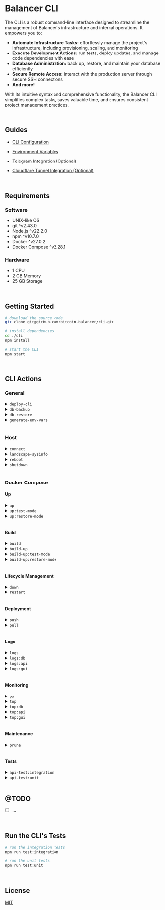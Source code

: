 # Balancer CLI

The CLI is a robust command-line interface designed to streamline the management of Balancer's infrastructure and internal operations.  It empowers you to:

* **Automate Infrastructure Tasks:** effortlessly manage the project's infrastructure, including provisioning, scaling, and monitoring
* **Execute Development Actions:**  run tests, deploy updates, and manage code dependencies with ease
* **Database Administration:**  back up, restore, and maintain your database efficiently
* **Secure Remote Access:** interact with the production server through secure SSH connections
* **And more!**

With its intuitive syntax and comprehensive functionality, the Balancer CLI simplifies complex tasks, saves valuable time, and ensures consistent project management practices.





<br/>

## Guides

- [CLI Configuration](./docs/CLI_CONFIG.md)

- [Environment Variables](./docs/ENV_VARS.md)

- [Telegram Integration (Optional)](./docs/TELEGRAM.md)

- [Cloudflare Tunnel Integration (Optional)](./docs/CLOUDFLARE_TUNNEL.md)





<br/>

## Requirements

### Software

- UNIX-like OS
- git ^v2.43.0
- Node.js ^v22.2.0
- npm ^v10.7.0
- Docker ^v27.0.2
- Docker Compose ^v2.28.1

### Hardware

- 1 CPU
- 2 GB Memory
- 25 GB Storage




<br/>



## Getting Started

```bash
# download the source code
git clone git@github.com:bitcoin-balancer/cli.git

# install dependencies
cd ./cli
npm install

# start the CLI
npm start
```




<br/>

## CLI Actions

### General

<details>
  <summary><code>deploy-cli</code></summary>
  <br/>
  Builds the CLI, transfers the output to the server and performs a clean dependency install.

  ```bash
  node dist/deploy-cli.js
  ```
  <br/>
</details>
<details>
  <summary><code>db-backup</code></summary>
  <br/>
  ...
  <br/>
</details>
<details>
  <summary><code>db-restore</code></summary>
  <br/>
  ...
  <br/>
</details>
<details>
  <summary><code>generate-env-vars</code></summary>
  <br/>
  ...
  <br/>
</details>





<br/>


### Host

<details>
  <summary><code>connect</code></summary>
  <br/>
  ...
  <br/>
</details>
<details>
  <summary><code>landscape-sysinfo</code></summary>
  <br/>
  ...
  <br/>
</details>
<details>
  <summary><code>reboot</code></summary>
  <br/>
  ...
  <br/>
</details>
<details>
  <summary><code>shutdown</code></summary>
  <br/>
  ...
  <br/>
</details>





<br/>


### Docker Compose

#### Up

<details>
  <summary><code>up</code></summary>
  <br/>
  ...
  <br/>
</details>
<details>
  <summary><code>up:test-mode</code></summary>
  <br/>
  ...
  <br/>
</details>
<details>
  <summary><code>up:restore-mode</code></summary>
  <br/>
  ...
  <br/>
</details>


<br/>


#### Build

<details>
  <summary><code>build</code></summary>
  <br/>
  ...
  <br/>
</details>
<details>
  <summary><code>build-up</code></summary>
  <br/>
  ...
  <br/>
</details>
<details>
  <summary><code>build-up:test-mode</code></summary>
  <br/>
  ...
  <br/>
</details>
<details>
  <summary><code>build-up:restore-mode</code></summary>
  <br/>
  ...
  <br/>
</details>


<br/>


#### Lifecycle Management

<details>
  <summary><code>down</code></summary>
  <br/>
  ...
  <br/>
</details>
<details>
  <summary><code>restart</code></summary>
  <br/>
  Restarts all stopped and running services (specified in the <code>compose.yml</code> file).

  ```bash
  docker compose restart
  ```
  <br/>
</details>


<br/>


#### Deployment

<details>
  <summary><code>push</code></summary>
  <br/>
  ...
  <br/>
</details>
<details>
  <summary><code>pull</code></summary>
  <br/>
  ...
  <br/>
</details>


<br/>

#### Logs

<details>
  <summary><code>logs</code></summary>
  <br/>
  Displays and subscribes to log output from all services.

  ```bash
  docker compose logs -f
  ```
  <br/>
</details>
<details>
  <summary><code>logs:db</code></summary>
  <br/>
  Displays and subscribes to log output from the db service.

  ```bash
  docker compose logs db -f
  ```
  <br/>
</details>
<details>
  <summary><code>logs:api</code></summary>
  <br/>
  Displays and subscribes to log output from the api service.

  ```bash
  docker compose logs api -f
  ```
  <br/>
</details>
<details>
  <summary><code>logs:gui</code></summary>
  <br/>
  Displays and subscribes to log output from the gui service.

  ```bash
  docker compose logs gui -f
  ```
  <br/>
</details>


<br/>


#### Monitoring

<details>
  <summary><code>ps</code></summary>
  <br/>
  ...
  <br/>
</details>
<details>
  <summary><code>top</code></summary>
  <br/>
  ...
  <br/>
</details>
<details>
  <summary><code>top:db</code></summary>
  <br/>
  ...
  <br/>
</details>
<details>
  <summary><code>top:api</code></summary>
  <br/>
  ...
  <br/>
</details>
<details>
  <summary><code>top:gui</code></summary>
  <br/>
  ...
  <br/>
</details>


<br/>


#### Maintenance

<details>
  <summary><code>prune</code></summary>
  <br/>
  Remove all unused containers, networks, images (both dangling and unused).

  ```bash
  docker system prune -a -f
  ```
  <br/>
</details>


<br/>


#### Tests

<details>
  <summary><code>api-test:integration</code></summary>
  <br/>
  Runs the API's integration tests. Keep in mind that <code>testMode</code> must be enabled for this command to work.

  ```bash
  docker compose run api npm run test:integration
  ```
  <br/>
</details>
<details>
  <summary><code>api-test:unit</code></summary>
  <br/>
  Runs the API's unit tests. Keep in mind that <code>testMode</code> must be enabled for this command to work.

  ```bash
  docker compose run api npm run test:unit
  ```
  <br/>
</details>





<br/>

## @TODO

- [ ] ...





<br/>

## Run the CLI's Tests

```bash
# run the integration tests
npm run test:integration

# run the unit tests
npm run test:unit
```





<br/>

## License

[MIT](https://choosealicense.com/licenses/mit/)